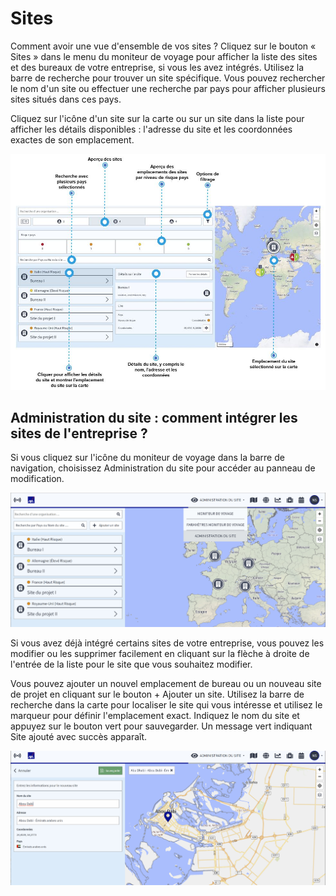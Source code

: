 # Sites

Comment avoir une vue d'ensemble de vos sites ? Cliquez sur le bouton « Sites » dans le menu du moniteur de voyage pour afficher la liste des sites et des bureaux de votre entreprise, si vous les avez intégrés. Utilisez la barre de recherche pour trouver un site spécifique. Vous pouvez rechercher le nom d'un site ou effectuer une recherche par pays pour afficher plusieurs sites situés dans ces pays.

Cliquez sur l'icône d'un site sur la carte ou sur un site dans la liste pour afficher les détails disponibles : l'adresse du site et les coordonnées exactes de son emplacement.

![](../../.gitbook/assets/tm_img03%20%282%29.jpg)

## Administration du site : comment intégrer les sites de l'entreprise ?

Si vous cliquez sur l'icône du moniteur de voyage dans la barre de navigation, choisissez Administration du site  pour accéder au panneau de modification.

![](../../.gitbook/assets/site_management%20%283%29.jpg)

Si vous avez déjà intégré certains sites de votre entreprise, vous pouvez les modifier ou les supprimer facilement en cliquant sur la flèche à droite de l'entrée de la liste pour le site que vous souhaitez modifier.

Vous pouvez ajouter un nouvel emplacement de bureau ou un nouveau site de projet en cliquant sur le bouton + Ajouter un site. Utilisez la barre de recherche dans la carte pour localiser le site qui vous intéresse et utilisez le marqueur pour définir l'emplacement exact. Indiquez le nom du site et appuyez sur le bouton vert pour sauvegarder. Un message vert indiquant Site ajouté avec succès apparaît.

![](../../.gitbook/assets/site_management_new%20%282%29.jpg)

